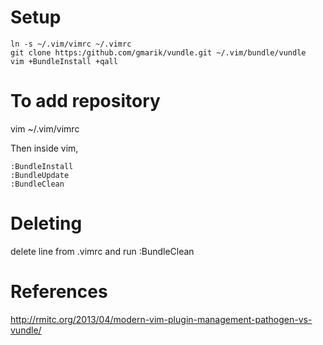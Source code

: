 Setup
=====

    ln -s ~/.vim/vimrc ~/.vimrc
    git clone https:/github.com/gmarik/vundle.git ~/.vim/bundle/vundle
    vim +BundleInstall +qall

To add repository
=================
vim ~/.vim/vimrc

Then inside vim,

    :BundleInstall
    :BundleUpdate
    :BundleClean

Deleting
========

delete line from .vimrc and run :BundleClean

References
=========
http://rmitc.org/2013/04/modern-vim-plugin-management-pathogen-vs-vundle/
